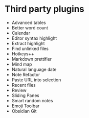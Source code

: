 # Third party plugins

- Advanced tables
- Better word count
- Calendar
- Editor syntax highlight
- Extract highlight
- Find unlinked files
- Hotkeys++
- Markdown prettifier
- Mind map
- Natural language date
- Note Refactor
- Paste URL into selection
- Recent files
- Review
- Sliding Panes
- Smart random notes
- Emoji Toolbar
- Obsidian Git
